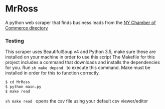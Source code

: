 # MrRoss
A python web scraper that finds business leads from the [NY Chamber of Commerce directory](https://www.chamber.nyc/directory.asp")

### Testing 
This scraper uses BeautifulSoup v4 and Python 3.5, make sure these are installed on your machine in order to use this script 
The Makefile for this project includes a command that downloads and installs the dependencies for you. Run ```sh make depend ``` to execute this command. 
Make must be installed in order for this to function correctly.

```sh
$ cd MrRoss
$ python main.py
$ make read
```

```sh make read ``` opens the csv file using your default csv viewer/editor 

